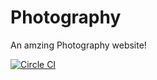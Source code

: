 # Photography
An amzing Photography website!

[![Circle CI](https://circleci.com/gh/richardkdrew/photography/tree/master.svg?style=shield)](https://circleci.com/gh/richardkdrew/photography/tree/master)
